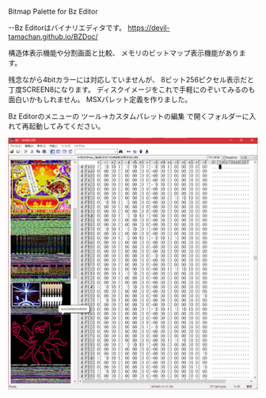 Bitmap Palette for Bz Editor 
 
--Bz Editorはバイナリエディタです。 
https://devil-tamachan.github.io/BZDoc/ 
 
構造体表示機能や分割画面と比較、
メモリのビットマップ表示機能があります。 

残念ながら4bitカラーには対応していませんが、
8ビット256ピクセル表示だと丁度SCREEN8になります。 
ディスクイメージをこれで手軽にのぞいてみるのも
面白いかもしれません。 
MSXパレット定義を作りました。 

Bz Editorのメニューの 
ツール→カスタムパレットの編集 
で開くフォルダーに入れて再起動してみてください。 

![](../img/BZ_MSX_PALETTE.png)
